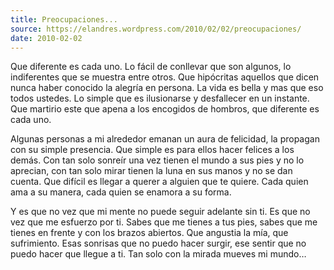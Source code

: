 ```yaml
---
title: Preocupaciones...
source: https://elandres.wordpress.com/2010/02/02/preocupaciones/
date: 2010-02-02
---
```


Que diferente es cada uno. Lo fácil de conllevar que son algunos, lo indiferentes que se muestra entre otros. Que hipócritas aquellos que dicen nunca haber conocido la alegría en persona. La vida es bella y mas que eso todos ustedes. Lo simple que es ilusionarse y desfallecer en un instante. Que martirio este que apena a los encogidos de hombros, que diferente es cada uno.

Algunas personas a mi alrededor emanan un aura de felicidad, la propagan con su simple presencia. Que simple es para ellos hacer felices a los demás. Con tan solo sonreír una vez tienen el mundo a sus pies y no lo aprecian, con tan solo mirar tienen la luna en sus manos y no se dan cuenta. Que difícil es llegar a querer a alguien que te quiere. Cada quien ama a su manera, cada quien se enamora a su forma.

Y es que no vez que mi mente no puede seguir adelante sin ti. Es que no vez que me esfuerzo por ti. Sabes que me tienes a tus pies, sabes que me tienes en frente y con los brazos abiertos. Que angustia la mía, que sufrimiento. Esas sonrisas que no puedo hacer surgir, ese sentir que no puedo hacer que llegue a ti. Tan solo con la mirada mueves mi mundo…
